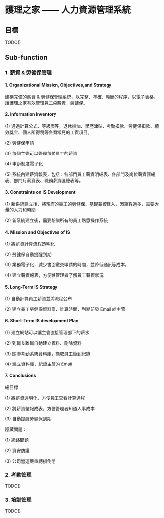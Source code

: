 # 護理之家 —— 人力資源管理系統

## 目標

TODO()

## Sub-function

### 1. 薪資 & 勞健保管理

#### 1. Organizational Mission, Objectives,and Strategy

建構完備的薪資 & 勞健保管理系統，以完整、準確、精簡的程序，以電子表格，讓護理之家有效管理員工的薪資、勞健保。

#### 2. Information Inventory

(1) 通過計算公式、等級表等，退休撫恤、學歷津貼、考勤扣款、勞健保扣款、績效獎金、個人所得稅等各類常見的工資項目。

(2) 勞健保申請

(3) 每個主管可以管理每位員工的薪資

(4) 申訴制度電子化

(5) 系統內建薪資報表，包括：各部門員工薪資明細表、各部門及崗位薪資匯總表、部門月薪資表、職務薪資匯總表等。

<!-- 部門及崗位薪資多月總和表、部門及崗位多月薪資對比表、員工薪資多月合計表 -->

<!-- (6) 員工健康檢查管理 -->

#### 3. Constraints on IS Development

(1) 新系統建立後，將現有的員工的勞健保、基礎薪資匯入，因筆數過多，需要大量的人力和時間

(2) 新系統建立後，需要培訓所有的員工熟悉操作系統

#### 4. Mission and Objectives of IS

(1) 將薪資計算流程透明化

(2) 勞健保自動提醒到期

(3) 業務電子化，減少書面繳交申請的時間，並降低通訊等成本。

(4) 建立薪資報表，方便使管理者了解員工薪資狀況

#### 5. Long-Term IS Strategy

(1) 自動計算員工薪資並將流程公布

(2) 建立員工勞健保資料庫，計算時間，到期前發 Email 給主管

#### 6. Short-Term IS development Plan

(1) 建立網站可以讓主管直接管理部下的薪水

(2) 到職＆離職自動建立資料、刪除資料

(3) 關聯考勤系統資料庫，擷取員工簽到紀錄

(4) 建立資料庫，紀錄主管的 Email

#### 7. Conclusions

總目標

(1) 將薪資透明化，方便員工查看計算過程

(2) 將薪資彙報成表，方便管理者知道人事成本

(3) 自動提醒勞健保到期

隱藏問題：

(1) 網路問題

(2) 資安防護

(3) 公司營運嚴重虧損倒閉


### 2. 考勤管理

TODO()

### 3. 培訓管理

TODO()
